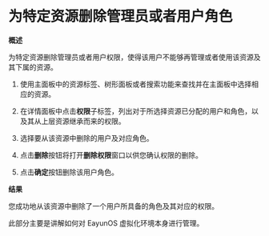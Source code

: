# 为特定资源删除管理员或者用户角色

**概述**

为特定资源删除管理员或者用户权限，使得该用户不能够再管理或者使用该资源及其下属的资源。

1. 使用主面板中的资源标签、树形面板或者搜索功能来查找并在主面板中选择相应的资源。

1. 在详情面板中点击**权限**子标签，列出对于所选择资源已分配的用户和角色，以及其从上层资源继承而来的权限。

1. 选择要从该资源中删除的用户及对应角色。

1. 点击**删除**按钮将打开**删除权限**窗口以供您确认权限的删除。

1. 点击**确定**按钮删除该用户角色。

**结果**

您成功地从该资源中删除了一个用户所具备的角色及其对应的权限。

此部分主要是讲解如何对 EayunOS 虚拟化环境本身进行管理。

